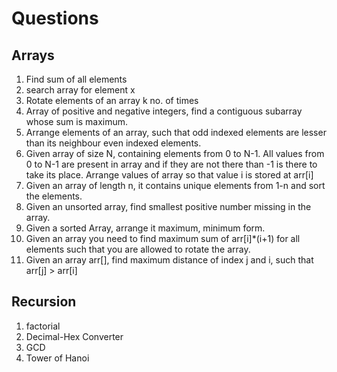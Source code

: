 # Questions

## Arrays
1. Find sum of all elements
2. search array for element x
3. Rotate elements of an array k no. of times
5. Array of positive and negative integers, find a contiguous subarray whose sum is maximum.
6. Arrange elements of an array, such that odd indexed elements are lesser than its neighbour even indexed elements.
7. Given array of size N, containing elements from 0 to N-1. All values
from 0 to N-1 are present in array and if they are not there than -1 is there to take
its place. Arrange values of array so that value i is stored at arr[i]
8. Given an array of length n, it contains unique elements from 1-n and sort the elements.
9. Given an unsorted array, find smallest positive number missing in the
array.
10. Given a sorted Array, arrange it maximum, minimum form.
11. Given an array you need to find maximum sum of arr[i]*(i+1)
for all elements such that you are allowed to rotate the array.
12. Given an array arr[], find maximum distance of index j and i, such
that arr[j] > arr[i]

## Recursion
1. factorial
2. Decimal-Hex Converter
3. GCD
4. Tower of Hanoi